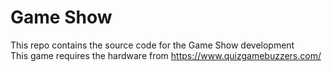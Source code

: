 # Game Show
This repo contains the source code for the Game Show development<br>
This game requires the hardware from https://www.quizgamebuzzers.com/
